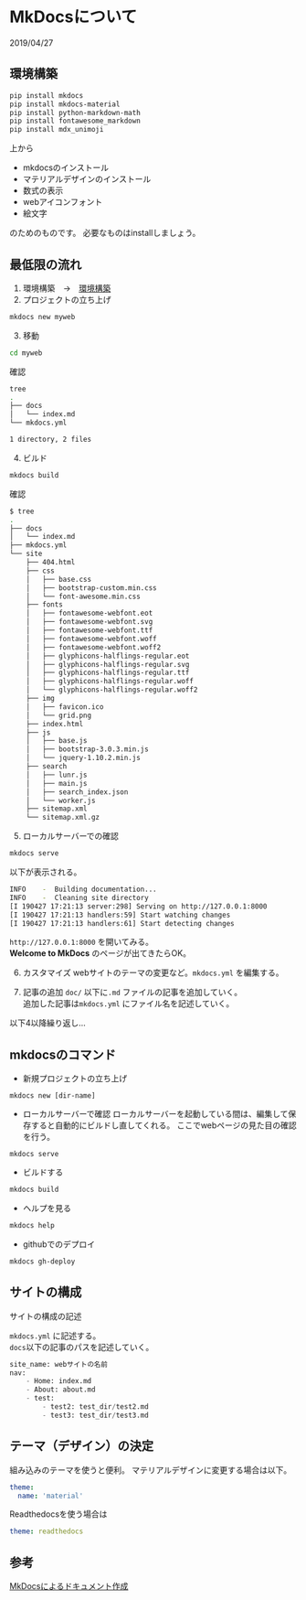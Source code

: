 # MkDocsについて
2019/04/27

## 環境構築
```sh
pip install mkdocs
pip install mkdocs-material
pip install python-markdown-math
pip install fontawesome_markdown
pip install mdx_unimoji
```
上から

- mkdocsのインストール
- マテリアルデザインのインストール
- 数式の表示
- webアイコンフォント
- 絵文字

のためのものです。
必要なものはinstallしましょう。

## 最低限の流れ
1. 環境構築　→　[環境構築](#環境構築)
2. プロジェクトの立ち上げ
```sh
mkdocs new myweb
```
3. 移動
```sh
cd myweb
```
確認
```sh
tree
.
├── docs
│   └── index.md
└── mkdocs.yml

1 directory, 2 files
```
4. ビルド
```sh
mkdocs build
```
確認
```sh
$ tree
.
├── docs
│   └── index.md
├── mkdocs.yml
└── site
    ├── 404.html
    ├── css
    │   ├── base.css
    │   ├── bootstrap-custom.min.css
    │   └── font-awesome.min.css
    ├── fonts
    │   ├── fontawesome-webfont.eot
    │   ├── fontawesome-webfont.svg
    │   ├── fontawesome-webfont.ttf
    │   ├── fontawesome-webfont.woff
    │   ├── fontawesome-webfont.woff2
    │   ├── glyphicons-halflings-regular.eot
    │   ├── glyphicons-halflings-regular.svg
    │   ├── glyphicons-halflings-regular.ttf
    │   ├── glyphicons-halflings-regular.woff
    │   └── glyphicons-halflings-regular.woff2
    ├── img
    │   ├── favicon.ico
    │   └── grid.png
    ├── index.html
    ├── js
    │   ├── base.js
    │   ├── bootstrap-3.0.3.min.js
    │   └── jquery-1.10.2.min.js
    ├── search
    │   ├── lunr.js
    │   ├── main.js
    │   ├── search_index.json
    │   └── worker.js
    ├── sitemap.xml
    └── sitemap.xml.gz
```

5. ローカルサーバーでの確認
```sh
mkdocs serve
```
以下が表示される。
```sh
INFO    -  Building documentation... 
INFO    -  Cleaning site directory 
[I 190427 17:21:13 server:298] Serving on http://127.0.0.1:8000
[I 190427 17:21:13 handlers:59] Start watching changes
[I 190427 17:21:13 handlers:61] Start detecting changes
```
`http://127.0.0.1:8000` を開いてみる。  
**Welcome to MkDocs** のページが出てきたらOK。

6. カスタマイズ
webサイトのテーマの変更など。`mkdocs.yml` を編集する。

7. 記事の追加
`doc/` 以下に`.md` ファイルの記事を追加していく。  
追加した記事は`mkdocs.yml` にファイル名を記述していく。

以下4以降繰り返し…

## mkdocsのコマンド

- 新規プロジェクトの立ち上げ
```
mkdocs new [dir-name]
```
- ローカルサーバーで確認
ローカルサーバーを起動している間は、編集して保存すると自動的にビルドし直してくれる。
ここでwebページの見た目の確認を行う。
```
mkdocs serve
```
- ビルドする
```sh
mkdocs build
```
- ヘルプを見る
```sh
mkdocs help
```
- githubでのデプロイ

```sh
mkdocs gh-deploy
```

## サイトの構成

サイトの構成の記述

`mkdocs.yml` に記述する。  
`docs`以下の記事のパスを記述していく。

```py
site_name: webサイトの名前
nav:
    - Home: index.md
    - About: about.md
    - test:
        - test2: test_dir/test2.md
        - test3: test_dir/test3.md
```

## テーマ（デザイン）の決定
組み込みのテーマを使うと便利。
マテリアルデザインに変更する場合は以下。
```yml
theme:
  name: 'material'
```
Readthedocsを使う場合は
```yml
theme: readthedocs
```


## 参考
[MkDocsによるドキュメント作成](https://qiita.com/mebiusbox2/items/a61d42878266af969e3c)
